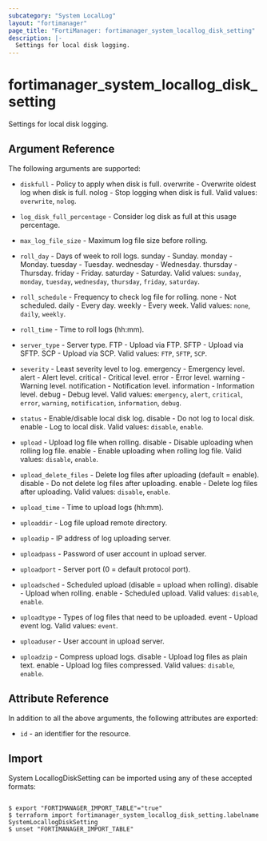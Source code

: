 ```yaml
---
subcategory: "System LocalLog"
layout: "fortimanager"
page_title: "FortiManager: fortimanager_system_locallog_disk_setting"
description: |-
  Settings for local disk logging.
---
```


# fortimanager_system_locallog_disk_setting
Settings for local disk logging.

## Argument Reference


The following arguments are supported:


* `diskfull` - Policy to apply when disk is full. overwrite - Overwrite oldest log when disk is full. nolog - Stop logging when disk is full. Valid values: `overwrite`, `nolog`.

* `log_disk_full_percentage` - Consider log disk as full at this usage percentage.
* `max_log_file_size` - Maximum log file size before rolling.
* `roll_day` - Days of week to roll logs. sunday - Sunday. monday - Monday. tuesday - Tuesday. wednesday - Wednesday. thursday - Thursday. friday - Friday. saturday - Saturday. Valid values: `sunday`, `monday`, `tuesday`, `wednesday`, `thursday`, `friday`, `saturday`.

* `roll_schedule` - Frequency to check log file for rolling. none - Not scheduled. daily - Every day. weekly - Every week. Valid values: `none`, `daily`, `weekly`.

* `roll_time` - Time to roll logs (hh:mm).
* `server_type` - Server type. FTP - Upload via FTP. SFTP - Upload via SFTP. SCP - Upload via SCP. Valid values: `FTP`, `SFTP`, `SCP`.

* `severity` - Least severity level to log. emergency - Emergency level. alert - Alert level. critical - Critical level. error - Error level. warning - Warning level. notification - Notification level. information - Information level. debug - Debug level. Valid values: `emergency`, `alert`, `critical`, `error`, `warning`, `notification`, `information`, `debug`.

* `status` - Enable/disable local disk log. disable - Do not log to local disk. enable - Log to local disk. Valid values: `disable`, `enable`.

* `upload` - Upload log file when rolling. disable - Disable uploading when rolling log file. enable - Enable uploading when rolling log file. Valid values: `disable`, `enable`.

* `upload_delete_files` - Delete log files after uploading (default = enable). disable - Do not delete log files after uploading. enable - Delete log files after uploading. Valid values: `disable`, `enable`.

* `upload_time` - Time to upload logs (hh:mm).
* `uploaddir` - Log file upload remote directory.
* `uploadip` - IP address of log uploading server.
* `uploadpass` - Password of user account in upload server.
* `uploadport` - Server port (0 = default protocol port).
* `uploadsched` - Scheduled upload (disable = upload when rolling). disable - Upload when rolling. enable - Scheduled upload. Valid values: `disable`, `enable`.

* `uploadtype` - Types of log files that need to be uploaded. event - Upload event log. Valid values: `event`.

* `uploaduser` - User account in upload server.
* `uploadzip` - Compress upload logs. disable - Upload log files as plain text. enable - Upload log files compressed. Valid values: `disable`, `enable`.



## Attribute Reference

In addition to all the above arguments, the following attributes are exported:
* `id` - an identifier for the resource.

## Import

System LocallogDiskSetting can be imported using any of these accepted formats:
```

$ export "FORTIMANAGER_IMPORT_TABLE"="true"
$ terraform import fortimanager_system_locallog_disk_setting.labelname SystemLocallogDiskSetting
$ unset "FORTIMANAGER_IMPORT_TABLE"
```

